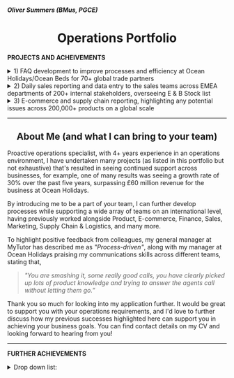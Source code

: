 <h5 align="left">Oliver Summers (BMus, PGCE)</h5>

<h1 align="center">Operations Portfolio</h1>

**PROJECTS AND ACHEIVEMENTS**

<details markdown="1">
  <summary>1) FAQ development to improve processes and efficiency at Ocean Holidays/Ocean Beds for 70+ global trade partners
</summary>
<br>

One of my achievements at Ocean Holidays, where I’ve taken ownership to improve our processes as we were receiving queries from customers but due to privacy policy we could only communicate with trade partners for their booking. I would be responsible for collecting CRM data of 70+ international travel partners from our internal systems into an Excel format, to look at areas of improvement to build our FAQ page on our site. Through an analysis on CRM cases, I was able to successfully present the biggest customer queries to management using data maps to illustrate queries from different trade partners and build our FAQ page on our website, that resulted in an increase of overall efficiency as a business by 26% since 2020 - https://oceanbeds.com/Home/Faqs

__________________________________________________
<h4 align="center">Drafting of FAQ page on word/pdf, with feedback from management</h4>

![FAQ Draft](https://user-images.githubusercontent.com/111752059/190139680-d171ab7c-55a8-4d7e-9f5f-b4960865b47e.png)

<h4 align="center">Final version, as found on the official website</h4>

![FAQ Finalised](https://user-images.githubusercontent.com/111752059/190139688-e950c870-f1da-439e-8cbf-c93f099e09a9.png)

</details>

<details markdown="1">
  <summary>2) Daily sales reporting and data entry to the sales teams across EMEA departments of 200+ internal stakeholders, overseeing E & B Stock list </summary>
<br>

Able to manage own workload effectively. For example, at Fender, I’d provide weekly reports to commercial and operations teams across EMEA departments, such as open order fills and B stock lists of our products, resulting in meeting our 1,000+ weekly orders for dealers and direct consumers.

__________________________________________________
<h4 align="center">B stock list to boost revenue to global partners to 45+ countries across Europe, Middle East and Africa</h4>
  
![B Stock List](https://user-images.githubusercontent.com/111752059/190139704-b4ba5f24-4152-456b-8268-1a1bb55e255f.png)
  
<h4 align="center">Local stock for sales team in the UK and Ireland, creating daily reports that saw 14% increase in sales on a weekly basis</h4>

![E Stock List](https://user-images.githubusercontent.com/111752059/190139666-62bbb318-b3b9-4602-b55e-6cd5cd4e0066.png)

</details>

<details markdown ="1">
  <summary>3) E-commerce and supply chain reporting, highlighting any potential issues across 200,000+ products on a global scale</summary>
<br>

Analysed data from supply chain and E-commerce teams, successfully delivering tasks in a timely manner and to a high standard. Able to manage own workload effectively. For example, at Fender, I’d provide weekly reports to commercial and operations teams across EMEA departments, such as open order fills and B stock lists of our products, resulting in meeting our 1,000+ weekly orders for dealers and direct consumers.
<br>

Highly efficient in using Google Suite/Microsoft Office. At Fender, I use Excel to deliver reports to help track and process products, using VLOOKUP, COUNTIF, and Pivot Table Analysis to retrieve results from our internal system to help plan with order forecasts.

__________________________________________________
<h4 align="center"> Open order fill that's analysed to provide the logistics team to successfully manage 100,000+ products from the warehouse </h4>
  
![Open Order](https://user-images.githubusercontent.com/111752059/190139717-5d5a2afd-91cf-4563-bbac-52499b4a2298.png)
  
<h4 align="center"> Supporting E-commerce team on securing stock allocated and available into web reserve </h4>
  
![E-commerce product](https://user-images.githubusercontent.com/111752059/190139710-81b309ae-4770-43e5-9cfa-7b572fc56499.png)

</details>

__________________________________________________
<h2 align="center">About Me (and what I can bring to your team)</h2>

Proactive operations specialist, with 4+ years experience in an operations environment, I have undertaken many projects (as listed in this portfolio but not exhaustive) that's resulted in seeing continued support across businesses, for example, one of many results was seeing a growth rate of 30% over the past five years, surpassing £60 million revenue for the business at Ocean Holidays.

By introducing me to be a part of your team, I can further develop processes while supporting a wide array of teams on an international level, having previously worked alongside Product, E-commerce, Finance, Sales, Marketing, Supply Chain & Logistics, and many more.

To highlight positive feedback from colleagues, my general manager at MyTutor has described me as *"Process-driven"*, along with my manager at Ocean Holidays praising my communications skills across different teams, stating that,

> *"You are smashing it, some really good calls, you have clearly picked up lots of product knowledge and trying to answer the agents call without letting them go.”*

Thank you so much for looking into my application further. It would be great to support you with your operations requirements, and I'd love to further discuss how my previous successes highlighted here can support you in achieving your business goals. You can find contact details on my CV and looking forward to hearing from you!

___________

**FURTHER ACHIEVEMENTS**

<details markdown="1">
<summary>Drop down list:</summary>
<br>

- Detail-oriented, at Ocean Holidays I’d critically check 200+ bookings weekly to ensure that data transmittals received from our partners matched what was booked in our internal systems, successfully leading to the team **hitting our -2.00% error target.**
- At MyTutor, I'd implement data analysis techniques to look at trends and queries from consumers to demonstrate areas of improvement on the platform. This resulted in being able to **reduce customer query contact by 28%** and focus on building on other aspects of the business.
- Main support for account manager for our VIP products such as the prestigious Sandy Lane hotel, helped our 20+ VIP trade partners secure bookings, seeing  a 51% increase in bookings, **resulting in £30,000 increase in net revenue**.
- I was the first team member to set up our product section for the B2C team at MyTutor, **resulting in an overall 60% increase** in accurate data for bug reports into JIRA.
- Led creative workshops at MyTutor **for 20+ staff**, delivering to the team to educate B2C strategies.
- Trained and qualified in GDPR practises **with 90%+ overall rating**, highlighting key elements to protect private stakeholder data.

</details>
